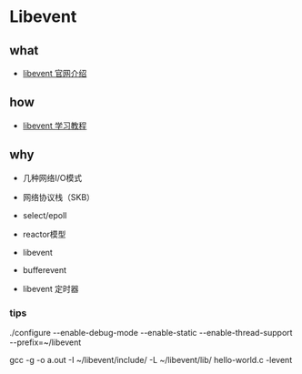 # Libevent 


## what  

- [libevent 官网介绍](http://www.wangafu.net/~nickm/libevent-2.1/doxygen/html/)

## how

- [libevent 学习教程](http://www.wangafu.net/~nickm/libevent-book/)

## why

* 几种网络I/O模式


* 网络协议栈（SKB）


* select/epoll 


* reactor模型


* libevent 


* bufferevent


* libevent 定时器







### tips 

 ./configure --enable-debug-mode --enable-static --enable-thread-support --prefix=~/libevent

gcc -g -o a.out -I ~/libevent/include/ -L ~/libevent/lib/ hello-world.c -levent
